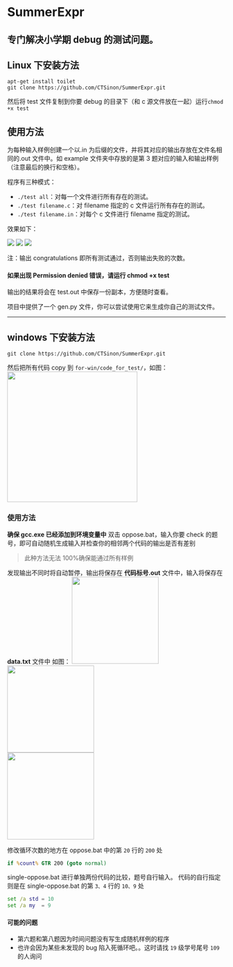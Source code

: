 # SummerExpr

## 专门解决小学期 debug 的测试问题。

## Linux 下安装方法

```
apt-get install toilet
git clone https://github.com/CTSinon/SummerExpr.git
```

然后将 test 文件复制到你要 debug 的目录下（和 c 源文件放在一起）运行`chmod +x test`

## 使用方法

为每种输入样例创建一个以.in 为后缀的文件，并将其对应的输出存放在文件名相同的.out 文件中。如 example 文件夹中存放的是第 3 题对应的输入和输出样例（注意最后的换行和空格）。

程序有三种模式：

- `./test all`：对每一个文件进行所有存在的测试。
- `./test filename.c`：对 filename 指定的 c 文件运行所有存在的测试。
- `./test filename.in`：对每个 c 文件进行 filename 指定的测试。

效果如下：

![](https://tva1.sinaimg.cn/large/007S8ZIlly1gg4x7wn916j31c00u07eq.jpg)
![](https://tva1.sinaimg.cn/large/007S8ZIlly1gg4x7wy5vvj31c00u0dqv.jpg)
![](https://tva1.sinaimg.cn/large/007S8ZIlly1gg4xu435njj31c00u0akt.jpg)

注：输出 congratulations 即所有测试通过，否则输出失败的次数。

#### 如果出现 Permission denied 错误，请运行 chmod +x test

输出的结果将会在 test.out 中保存一份副本，方便随时查看。

项目中提供了一个 gen.py 文件，你可以尝试使用它来生成你自己的测试文件。

---

## windows 下安装方法

```
git clone https://github.com/CTSinon/SummerExpr.git
```

然后把所有代码 copy 到 `for-win/code_for_test/`，如图：</br>
<img src="https://note.youdao.com/yws/api/personal/file/WEB317a631062db5256611419f07b0b9591?method=download&shareKey=96a4e441153ff0a5acde7831623cb9ab" height = "300"></br>

### 使用方法

**确保 gcc.exe 已经添加到环境变量中**
双击 oppose.bat，输入你要 check 的题号，即可自动随机生成输入并检查你的相邻两个代码的输出是否有差别

> 此种方法无法 100%确保能通过所有样例

发现输出不同时将自动暂停，输出将保存在 **代码标号.out** 文件中，输入将保存在 **data.txt** 文件中
如图：
<img src="https://note.youdao.com/yws/api/personal/file/WEB1aaa0b0dc0bc1879e9543612cd86610e?method=download&shareKey=48ceecddbda7aae2016b469ca0c05f8a" height = "200"></br>
<img src="https://note.youdao.com/yws/api/personal/file/WEBa0d0d19564e889d6869c27226d37a5b2?method=download&shareKey=88a7d234fdde831e8636f1829e8d2ff8" height = "200"></br>
<img src="https://note.youdao.com/yws/api/personal/file/WEB60694d5f31cc369271acac3251c70cde?method=download&shareKey=6b655ae60e5c300d3ddc3efbfe94919c" height = "200"></br>

修改循环次数的地方在 oppose.bat 中的第 `20` 行的 `200` 处

```bat
if %count% GTR 200 (goto normal)
```

single-oppose.bat 进行单独两份代码的比较，题号自行输入。
代码的自行指定则是在 single-oppose.bat 的第 `3、4` 行的 `10、9` 处

```bat
set /a std = 10
set /a my  = 9
```

#### 可能的问题

- 第六题和第八题因为时间问题没有写生成随机样例的程序
- 也许会因为某些未发现的 bug 陷入死循环吧。。这时请找 `19` 级学号尾号 `109` 的人询问
